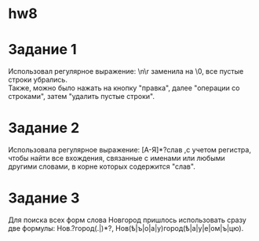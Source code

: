 # hw8

# Задание 1 <br/>
Использовал регулярное выражение: \n\r заменила на \0, все пустые строки убрались. <br/>
Также, можно было нажать на кнопку "правка", далее "операции со строками", затем "удалить пустые строки".
# Задание 2 <br/>
Использовала регулярное выражение: [А-Я]*?слав ,с учетом регистра, чтобы найти все вхождения, связанные с именами или любыми другими словами, в корне которых содержится "слав".<br/>
# Задание 3 <br/>
Для поиска всех форм слова Новгород пришлось использовать сразу две формулы: Нов.?город(.|)*?, Нов(ѣ|ъ|о|а|у)город(ѣ|а|у|е|ом|ъ|цю).
